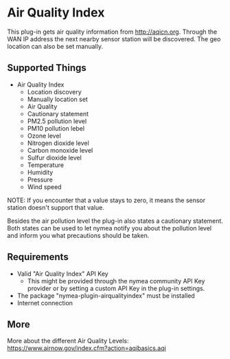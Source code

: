 # Air Quality Index

This plug-in gets air quality information from http://aqicn.org.
Through the WAN IP address the next nearby sensor station will be discovered.
The geo location can also be set manually. 

## Supported Things

* Air Quality Index
	* Location discovery
	* Manually location set
	* Air Quality
	* Cautionary statement
	* PM2.5 pollution level
	* PM10 pollution lebel
	* Ozone level
	* Nitrogen dioxide level
	* Carbon monoxide level
	* Sulfur dioxide level
	* Temperature
	* Humidity
	* Pressure
	* Wind speed

NOTE: If you encounter that a value stays to zero, it means the sensor station
doesn't support that value.

Besides the air pollution level the plug-in also states a cautionary statement.
Both states can be used to let nymea notify you about the pollution level and
inform you what precautions should be taken.

## Requirements

* Valid "Air Quality Index" API Key
    * This might be provided through the nymea community API Key provider or by setting a custom API Key in the plug-in settings.
* The package "nymea-plugin-airqualityindex" must be installed
* Internet connection

## More

More about the different Air Quality Levels: https://www.airnow.gov/index.cfm?action=aqibasics.aqi
